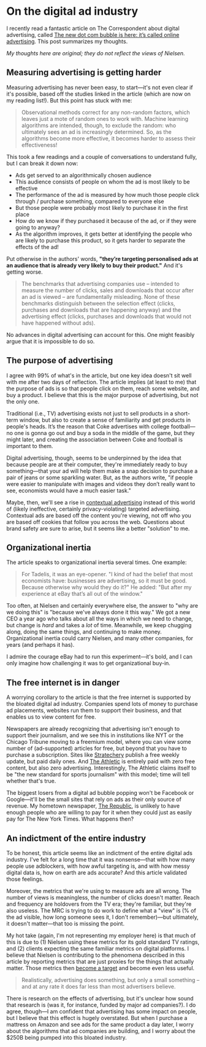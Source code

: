 <!-- date: 2019-11-21 -->
# On the digital ad industry
I recently read a fantastic article on The Correspondent about digital advertising, called [The new dot com bubble is here: it’s called online advertising](https://thecorrespondent.com/100/the-new-dot-com-bubble-is-here-its-called-online-advertising/13228924500-22d5fd24). This post summarizes my thoughts.

*My thoughts here are original; they do not reflect the views of Nielsen.*

## Measuring advertising is getting harder
Measuring advertising has never been easy, to start—it's not even clear if it's possible, based off the studies linked in the article (which are now on my reading list!). But this point has stuck with me:

> Observational methods correct for any non-random factors, which leaves just a mote of random ones to work with. Machine learning algorithms are intended, though, to exclude the random: who ultimately sees an ad is increasingly determined. So, as the algorithms become more effective, it becomes harder to assess their effectiveness!

This took a few readings and a couple of conversations to understand fully, but I can break it down now:

 * Ads get served to an algorithmically chosen audience
 * This audience consists of people on whom the ad is most likely to be effective
 * The performance of the ad is measured by how much those people click through / purchase something, compared to everyone else
 * But those people were probably most likely to purchase it in the first place
 * How do we know if they purchased it because of the ad, or if they were going to anyway?
 * As the algorithm improves, it gets better at identifying the people who are likely to purchase this product, so it gets harder to separate the effects of the ad!

Put otherwise in the authors' words, **"they’re targeting personalised ads at an audience that is already very likely to buy their product."** And it's getting worse.

> The benchmarks that advertising companies use – intended to measure the number of clicks, sales and downloads that occur after an ad is viewed – are fundamentally misleading. None of these benchmarks distinguish between the selection effect (clicks, purchases and downloads that are happening anyway) and the advertising effect (clicks, purchases and downloads that would not have happened without ads).

No advances in digital advertising can account for this. One might feasibly argue that it is impossible to do so.


## The purpose of advertising
I agree with 99% of what's in the article, but one key idea doesn't sit well with me after two days of reflection. The article implies (at least to me) that the purpose of ads is so that people click on them, reach some website, and buy a product. I believe that this is the major purpose of advertising, but not the only one. 

Traditional (i.e., TV) advertising exists not just to sell products in a short-term window, but also to create a sense of familiarity and get products in people's heads. It’s the reason that Coke advertises with college football—no one is gonna go out and buy a soda in the middle of the game, but they might later, and creating the association between Coke and football is important to them. 

Digital advertising, though, seems to be underpinned by the idea that because people are at their computer, they're immediately ready to buy something—that your ad will help them make a snap decision to purchase a pair of jeans or some sparkling water. But, as the authors write, "if people were easier to manipulate with images and videos they don’t really want to see, economists would have a much easier task."

Maybe, then, we'll see a rise in [contextual advertising](https://en.wikipedia.org/wiki/Contextual_advertising) instead of this world of (likely ineffective, certainly privacy-violating) targeted advertising. Contextual ads are based off the content you're viewing, not off who you are based off cookies that follow you across the web. Questions about brand safety are sure to arise, but it seems like a better "solution" to me.


## Organizational inertia
The article speaks to organizational inertia several times. One example:

> For Tadelis, it was an eye-opener. "I kind of had the belief that most economists have: businesses are advertising, so it must be good. Because otherwise why would they do it?" He added: "But after my experience at eBay that’s all out of the window."

Too often, at Nielsen and certainly everywhere else, the answer to "why are we doing this" is "because we've always done it this way." We got a new CEO a year ago who talks about all the ways in which we need to change, but change is *hard* and takes a *lot* of time. Meanwhile, we keep chugging along, doing the same things, and continuing to make money. Organizational inertia could carry Nielsen, and many other companies, for years (and perhaps it has).

I admire the courage eBay had to run this experiment—it's bold, and I can only imagine how challenging it was to get organizational buy-in.


## The free internet is in danger
A worrying corollary to the article is that the free internet is supported by the bloated digital ad industry. Companies spend lots of money to purchase ad placements, websites run them to support their business, and that enables us to view content for free. 

Newspapers are already recognizing that advertising isn't enough to support their journalism, and we see this in institutions like NYT or the Chicago Tribune moving to a freemium model, where you can view some number of (ad-supported) articles for free, but beyond that you have to purchase a subscription. Sites like [Stratechery](https://stratechery.com/) publish a free weekly update, but paid daily ones. And [The Athletic](https://theathletic.com/) is entirely paid with zero free content, but also zero advertising. Interestingly, The Athletic claims itself to be "the new standard for sports journalism" with this model; time will tell whether that's true.

The biggest losers from a digital ad bubble popping won't be Facebook or Google—it'll be the small sites that rely on ads as their only source of revenue. My hometown newspaper, [The Republic](http://www.therepublic.com/), is unlikely to have enough people who are willing to pay for it when they could just as easily pay for The New York Times. What happens then?


## An indictment of the entire industry
To be honest, this article seems like an indictment of the entire digital ads industry. I've felt for a long time that it was nonsense—that with how many people use adblockers, with how awful targeting is, and with how messy digital data is, how on earth are ads accurate? And this article validated those feelings.

Moreover, the metrics that we're using to measure ads are all wrong. The number of views is meaningless, the number of clicks doesn't matter. Reach and frequency are holdovers from the TV era; they're familiar, but they're also useless. The MRC is trying to do work to define what a "view" is (% of the ad visible, how long someone sees it, I don't remember)—but ultimately, it doesn't matter—that too is missing the point.

My hot take (again, I'm not representing my employer here) is that much of this is due to (1) Nielsen using these metrics for its gold standard TV ratings, and (2) clients expecting the same familiar metrics on digital platforms. I believe that Nielsen is contributing to the phenomena described in this article by reporting metrics that are just proxies for the things that actually matter. Those metrics then [become a target](https://en.wikipedia.org/wiki/Goodhart%27s_law) and become even less useful.

> Realistically, advertising does something, but only a small something – and at any rate it does far less than most advertisers believe.

There is research on the effects of advertising, but it's unclear how sound that research is (was it, for instance, funded by major ad companies?). I do agree, though—I am confident that advertising has some impact on people, but I believe that this effect is hugely overstated. But when I purchase a mattress on Amazon and see ads for the same product a day later, I worry about the algorithms that ad companies are building, and I worry about the $250B being pumped into this bloated industry.
